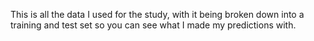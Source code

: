 This is all the data I used for the study, with it being broken down into a training and test set so you can see what I made my predictions with.
